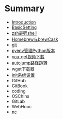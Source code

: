# Summary

* [Introduction](README.md)
* [BasicSetting](basicsetting.md)
* [zsh最强shell](zshshell.md)
* [Homebrew与brewCask](homebrewbrewcask.md)
* [git](git.md)
* [pyenv管理Python版本](pyenv.md)
* [you-get视频下载](you-get.md)
* [autojump路径跳转](autojump.md)
* wget下载器
* [init系统设置](init.md)
* GitHub
* GitBook
* coding
* OSChina
* GitLab
* WebHooc
* [nc](nc.md)

